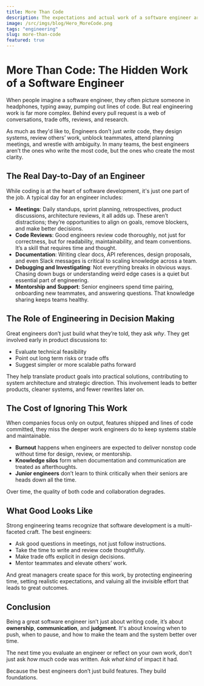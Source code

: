 ```yaml
---
title: More Than Code
description: The expectations and actual work of a software engineer are more than just coding
image: /src/imgs/blog/Hero_MoreCode.png
tags: "engineering"
slug: more-than-code
featured: true
---
```


# More Than Code: The Hidden Work of a Software Engineer

When people imagine a software engineer, they often picture someone in headphones, typing away, pumping out lines of code. But real engineering work is far more complex. Behind every pull request is a web of conversations, trade offs, reviews, and research.

As much as they'd like to, Engineers don’t just *write* code, they design systems, review others’ work, unblock teammates, attend planning meetings, and wrestle with ambiguity. In many teams, the best engineers aren’t the ones who write the most code, but the ones who create the most clarity.

## The Real Day-to-Day of an Engineer

While coding is at the heart of software development, it's just one part of the job. A typical day for an engineer includes:

- **Meetings**: Daily standups, sprint planning, retrospectives, product discussions, architecture reviews, it all adds up. These aren’t distractions; they’re opportunities to align on goals, remove blockers, and make better decisions.
- **Code Reviews**: Good engineers review code thoroughly, not just for correctness, but for readability, maintainability, and team conventions. It’s a skill that requires time and thought.
- **Documentation**: Writing clear docs, API references, design proposals, and even Slack messages is critical to scaling knowledge across a team.
- **Debugging and Investigating**: Not everything breaks in obvious ways. Chasing down bugs or understanding weird edge cases is a quiet but essential part of engineering.
- **Mentorship and Support**: Senior engineers spend time pairing, onboarding new teammates, and answering questions. That knowledge sharing keeps teams healthy.

## The Role of Engineering in Decision Making

Great engineers don’t just build what they’re told, they ask *why*. They get involved early in product discussions to:

- Evaluate technical feasibility  
- Point out long term risks or trade offs  
- Suggest simpler or more scalable paths forward  

They help translate product goals into practical solutions, contributing to system architecture and strategic direction. This involvement leads to better products, cleaner systems, and fewer rewrites later on.

## The Cost of Ignoring This Work

When companies focus only on output, features shipped and lines of code committed, they miss the deeper work engineers do to keep systems stable and maintainable.

- **Burnout** happens when engineers are expected to deliver nonstop code without time for design, review, or mentorship.  
- **Knowledge silos** form when documentation and communication are treated as afterthoughts.  
- **Junior engineers** don’t learn to think critically when their seniors are heads down all the time.  

Over time, the quality of both code and collaboration degrades.

## What Good Looks Like

Strong engineering teams recognize that software development is a multi-faceted craft. The best engineers:

- Ask good questions in meetings, not just follow instructions.  
- Take the time to write and review code thoughtfully.  
- Make trade offs explicit in design decisions.  
- Mentor teammates and elevate others’ work.  

And great managers create space for this work, by protecting engineering time, setting realistic expectations, and valuing all the invisible effort that leads to great outcomes.

## Conclusion

Being a great software engineer isn’t just about writing code, it’s about **ownership**, **communication**, and **judgment**. It's about knowing when to push, when to pause, and how to make the team and the system better over time.

The next time you evaluate an engineer or reflect on your own work, don’t just ask *how much* code was written. Ask *what kind* of impact it had.

Because the best engineers don’t just build features. They build foundations.
